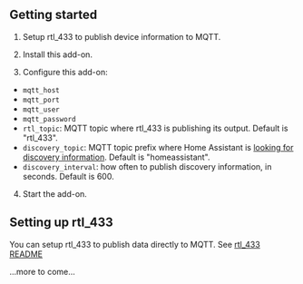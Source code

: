 ## Getting started

 1. Setup rtl_433 to publish device information to MQTT.

 2. Install this add-on.

 3. Configure this add-on:

  * `mqtt_host`
  * `mqtt_port`
  * `mqtt_user`
  * `mqtt_password`
  * `rtl_topic`: MQTT topic where rtl_433 is publishing its output. Default is "rtl_433".
  * `discovery_topic`: MQTT topic prefix where Home Assistant is [looking for discovery information](https://www.home-assistant.io/docs/mqtt/discovery/#discovery_prefix). Default is "homeassistant".
  * `discovery_interval`: how often to publish discovery information, in seconds. Default is 600.

 4. Start the add-on.

## Setting up rtl_433

You can setup rtl_433 to publish data directly to MQTT. See [rtl_433 README](https://github.com/merbanan/rtl_433/blob/master/README.md#running)

...more to come...
